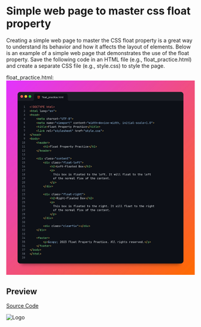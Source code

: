 # Simple web page to master css float property

Creating a simple web page to master the CSS float property is a great way to understand its behavior and how it affects the layout of elements. Below is an example of a simple web page that demonstrates the use of the float property. Save the following code in an HTML file (e.g., float_practice.html) and create a separate CSS file (e.g., style.css) to style the page.

float_practice.html:
![float_practice.html](./float_practice.jpeg)

## Preview

[Source Code](https://linktodocumentation)

![Logo](https://dev-to-uploads.s3.amazonaws.com/uploads/articles/th5xamgrr6se0x5ro4g6.png)
